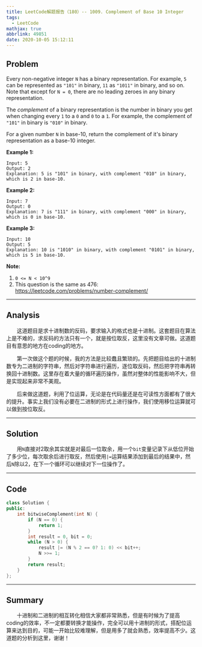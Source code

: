 ```yaml
---
title: LeetCode解题报告（180）-- 1009. Complement of Base 10 Integer
tags:
  - LeetCode
mathjax: true
abbrlink: 49851
date: 2020-10-05 15:12:11
---
```


## Problem

Every non-negative integer `N` has a binary representation.  For example, `5` can be represented as `"101"` in binary, `11` as `"1011"` in binary, and so on.  Note that except for `N = 0`, there are no leading zeroes in any binary representation.

The *complement* of a binary representation is the number in binary you get when changing every `1` to a `0` and `0` to a `1`.  For example, the complement of `"101"` in binary is `"010"` in binary.

For a given number `N` in base-10, return the complement of it's binary representation as a base-10 integer.

<!-- more -->

**Example 1:**

```
Input: 5
Output: 2
Explanation: 5 is "101" in binary, with complement "010" in binary, which is 2 in base-10.
```

**Example 2:**

```
Input: 7
Output: 0
Explanation: 7 is "111" in binary, with complement "000" in binary, which is 0 in base-10.
```

**Example 3:**

```
Input: 10
Output: 5
Explanation: 10 is "1010" in binary, with complement "0101" in binary, which is 5 in base-10.
```

**Note:**

1. `0 <= N < 10^9`
2. This question is the same as 476: https://leetcode.com/problems/number-complement/

------

## Analysis

&emsp;&emsp;这道题目是求十进制数的反码，要求输入的格式也是十进制。这套题目在算法上是不难的，求反码的方法只有一个，就是按位取反，这里没有文章可做。这道题目有意思的地方在coding的地方。

&emsp;&emsp;第一次做这个题的时候，我的方法是比较蠢且繁琐的。先把题目给出的十进制数专为二进制的字符串，然后对字符串进行遍历，逐位取反码，然后把字符串再转换回十进制数。这里存在着大量的循环遍历操作，虽然对整体的性能影响不大，但是实现起来非常不美观。

&emsp;&emsp;后来做这道题，利用了位运算，无论是在代码量还是在可读性方面都有了很大的提升。事实上我们没有必要在二进制的形式上进行操作，我们使用移位运算就可以做到按位取反。

------

## Solution

&emsp;&emsp;用`N`直接对2取余其实就是对最后一位取余，用一个`bit`变量记录下从低位开始了多少位，每次取余后进行取反，然后使用`|=`运算结果添加到最后的结果中，然后`N`除以2，在下一个循环可以继续对下一位操作了。

------

## Code

```c++
class Solution {
public:
    int bitwiseComplement(int N) {
        if (N == 0) {
            return 1;
        }
        int result = 0, bit = 0;
        while (N > 0) {
            result |= (N % 2 == 0? 1: 0) << bit++;
            N >>= 1;
        }
        return result;
    }
};
```

------

## Summary

&emsp;&emsp;十进制和二进制的相互转化相信大家都非常熟悉，但是有时候为了提高coding的效率，不一定都要转换才能操作，完全可以用十进制的形式，搭配位运算来达到目的，可能一开始比较难理解，但是用多了就会熟悉，效率提高不少。这道题的分析到这里，谢谢！
